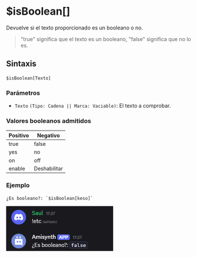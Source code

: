 # $isBoolean[]

Devuelve si el texto proporcionado es un booleano o no.

> "true" significa que el texto es un booleano, "false" significa que no lo es.

## Sintaxis
```
$isBoolean[Texto]
```

### Parámetros
- `Texto` `(Tipo: Cadena || Marca: Vaciable)`: El texto a comprobar.

### Valores booleanos admitidos
Positivo | Negativo
-------- | --------
true | false
yes | no
on | off
enable | Deshabilitar

### Ejemplo
```
¿Es booleano?: `$isBoolean[keso]`
```

![alt text](image-132.png)
